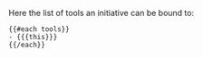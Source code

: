 Here the list of tools an initiative can be bound to:

```
{{#each tools}}
- {{{this}}}
{{/each}}
```
